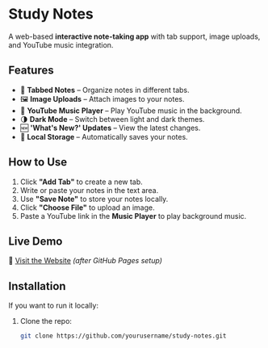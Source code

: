 # Study Notes

A web-based **interactive note-taking app** with tab support, image uploads, and YouTube music integration.

## Features
- 📌 **Tabbed Notes** – Organize notes in different tabs.
- 🖼 **Image Uploads** – Attach images to your notes.
- 🎵 **YouTube Music Player** – Play YouTube music in the background.
- 🌗 **Dark Mode** – Switch between light and dark themes.
- 🆕 **'What's New?' Updates** – View the latest changes.
- 💾 **Local Storage** – Automatically saves your notes.

## How to Use
1. Click **"Add Tab"** to create a new tab.
2. Write or paste your notes in the text area.
3. Use **"Save Note"** to store your notes locally.
4. Click **"Choose File"** to upload an image.
5. Paste a YouTube link in the **Music Player** to play background music.

## Live Demo
🚀 [Visit the Website](https://yourusername.github.io/study-notes/) *(after GitHub Pages setup)*

## Installation
If you want to run it locally:
1. Clone the repo:
   ```sh
   git clone https://github.com/yourusername/study-notes.git
